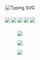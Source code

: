 <p align="center">
  <img src="https://readme-typing-svg.demolab.com?font=Fira+Code&pause=1000&color=00FF41&center=true&vCenter=true&width=500&lines=Altaffoc;Full-time+Code+Alchemist;Builds+bots,+breaks+limits;Automation+is+a+lifestyle" alt="Typing SVG" />
</p>

<h3 align="center"><p align="center"> <img src="https://img.shields.io/badge/-Python-05122A?style=flat&logo=python" /> <img src="https://img.shields.io/badge/-Node.js-05122A?style=flat&logo=node.js" /> <img src="https://img.shields.io/badge/-Puppeteer-05122A?style=flat&logo=puppeteer" /> <img src="https://img.shields.io/badge/-Selenium-05122A?style=flat&logo=selenium" /> <img src="https://img.shields.io/badge/-Linux-05122A?style=flat&logo=linux" /> </p> <h3 align="center"></h3>

<p align="center">
  <img src="https://streak-stats.demolab.com?user=altaffoc&theme=tokyonight_duo&hide_border=true" />
</p>

<p align="center">
  <img src="https://github-readme-stats.vercel.app/api?username=altaffoc&show_icons=true&theme=tokyonight&hide_border=true" />
</p>

<p align="center">
  <img src="https://raw.githubusercontent.com/altaffoc/metrics/master/github-metrics.svg" />
</p>
